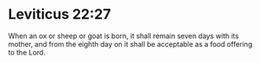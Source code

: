 # Leviticus 22:27

When an ox or sheep or goat is born, it shall remain seven days with its mother, and from the eighth day on it shall be acceptable as a food offering to the Lord.
